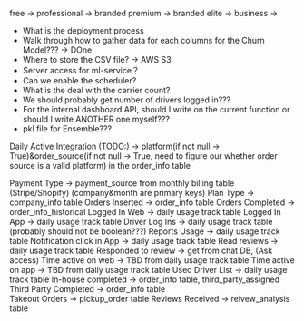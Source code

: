 free -> professional -> branded premium -> branded elite -> business -> 

-   What is the deployment process
-   Walk through how to gather data for each columns for the  Churn Model??? -> DOne
-   Where to store the CSV file?  -> AWS S3
-   Server access for ml-service？
-   Can we enable the scheduler? 
-   What is the deal with the carrier count?
-   We should probably get number of drivers logged in???
-   For the internal dashboard API, should I write on the current function or should I write ANOTHER one myself???
-   pkl file for Ensemble???


Daily
Active Integration (TODO:)  -> platform(if not null -> True)&order_source(if not null -> True, need to figure our whether order source is a valid platform) in the order_info table

Payment Type                -> payment_source from monthly billing table (Stripe/Shopify)  (company&month are primary keys)
Plan Type                   -> company_info table
Orders Inserted             -> order_info table
Orders Completed            -> order_info_historical
Logged In Web               -> daily usage track table
Logged In App               -> daily usage track table
Driver Log Ins              -> daily usage track table (probably should not be boolean???)
Reports Usage               -> daily usage track table
Notification click in App   -> daily usage track table
Read reviews                -> daily usage track table
Responded to review         -> get from chat DB, (Ask access)
Time active on web          -> TBD from daily usage track table
Time active on app          -> TBD from daily usage track table
Used Driver List            -> daily usage track table
In-house completed          -> order_info table, third_party_assigned
Third Party Completed       -> order_info table  
Takeout Orders              -> pickup_order table
Reviews Received            -> reivew_analysis table






